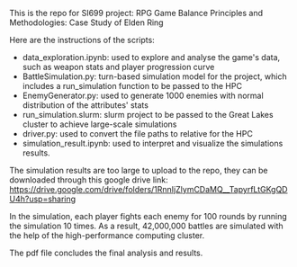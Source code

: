 This is the repo for SI699 project: 
RPG Game Balance Principles and Methodologies: Case Study of Elden Ring

Here are the instructions of the scripts:
- data_exploration.ipynb: used to explore and analyse the game's data, such as weapon stats and player progression curve
- BattleSimulation.py: turn-based simulation model for the project, which includes a run_simulation function to be passed to the HPC
- EnemyGenerator.py: used to generate 1000 enemies with normal distribution of the attributes' stats
- run_simulation.slurm: slurm project to be passed to the Great Lakes cluster to achieve large-scale simulations
- driver.py: used to convert the file paths to relative for the HPC
- simulation_result.ipynb: used to interpret and visualize the simulations results.
  
The simulation results are too large to upload to the repo, they can be downloaded through this google drive link: https://drive.google.com/drive/folders/1RnnIjZlymCDaMQ__TapyrfLtGKgQDU4h?usp=sharing

In the simulation, each player fights each enemy for 100 rounds by running the simulation 10 times. As a result, 42,000,000 battles are simulated with the help of the high-performance computing cluster.

The pdf file concludes the final analysis and results.
